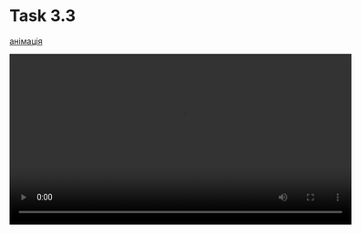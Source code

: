 # Task 3.3

[анімація](https://git.foxminded.ua/foxstudent104396/task-3.3/-/blob/main/src/lib/preview.gif)

<!-- 
<video width="600" autoplay loop>
   <source src="https://git.foxminded.ua/foxstudent104396/task-3.3/-/blob/main/src/lib/preview.gif" type="gif">
   Your browser does not support the video tag.
</video> -->

<video width="600" autoplay loop>
   <source src="https://git.foxminded.ua/foxstudent104396/task-3.3/-/blob/main/src/lib/test.mp4" type="video/mp4">
   Your browser does not support the video tag.
</video>
